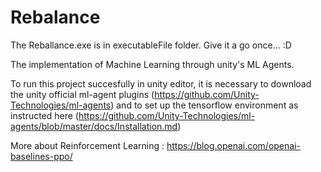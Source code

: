 # Rebalance

The Reballance.exe is in executableFile folder. Give it a go once... :D

The implementation of Machine Learning through unity's ML Agents.

To run this project succesfully in unity editor, it is necessary to download the unity official ml-agent plugins (https://github.com/Unity-Technologies/ml-agents) and to set up the tensorflow environment as instructed here (https://github.com/Unity-Technologies/ml-agents/blob/master/docs/Installation.md)

More about Reinforcement Learning : https://blog.openai.com/openai-baselines-ppo/



